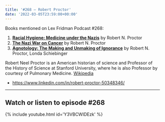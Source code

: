 ```yaml
---
title: '#268 – Robert Proctor'
date: '2022-03-05T23:59:00+00:00'
---
```


Books mentioned on Lex Fridman Podcast #268:

1. <b><a href="https://amzn.to/3Os7OKx" target="_blank" rel="sponsored noopener noreferrer">Racial Hygiene: Medicine under the Nazis</a></b> by Robert N. Proctor
2. <b><a href="https://amzn.to/46TSygF" target="_blank" rel="sponsored noopener noreferrer">The Nazi War on Cancer</a></b> by Robert N. Proctor
3. <b><a href="https://amzn.to/3rGBrPj" target="_blank" rel="sponsored noopener noreferrer">Agnotology: The Making and Unmaking of Ignorance</a></b> by Robert N. Proctor, Londa Schiebinger

<!--more-->

Robert Neel Proctor is an American historian of science and Professor of the History of Science at Stanford University, where he is also Professor by courtesy of Pulmonary Medicine. <a href="https://en.wikipedia.org/wiki/Robert_N._Proctor" target="_blank">Wikipedia</a>

- <a href="https://www.linkedin.com/in/robert-proctor-50348346/" target="_blank">https://www.linkedin.com/in/robert-proctor-50348346/</a>

- - - - - -

## Watch or listen to episode #268

{% include youtube.html id='Y3VBCWIDEzk' %}